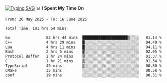 <a href="https://git.io/typing-svg"><img src="https://readme-typing-svg.demolab.com?font=Fira+Code&weight=700&size=35&pause=2000&center=true&random=false&width=1000&height=250&lines=%F0%9D%98%9B%F0%9D%98%A9%F0%9D%98%A6+%F0%9D%98%AD%F0%9D%98%AA%F0%9D%98%A7%F0%9D%98%A6+%F0%9D%98%B0%F0%9D%98%A7+%F0%9D%98%B5%F0%9D%98%A9%F0%9D%98%AA%F0%9D%98%B4+%F0%9D%98%B8%F0%9D%98%B0%F0%9D%98%B3%F0%9D%98%AD%F0%9D%98%A5+%F0%9D%98%AA%F0%9D%98%B4+%F0%9D%98%B0%F0%9D%98%AF%F0%9D%98%AD%F0%9D%98%BA+%F0%9D%98%B5%F0%9D%98%A9%F0%9D%98%A6+%F0%9D%98%A6%F0%9D%98%AF%F0%9D%98%AB%F0%9D%98%B0%F0%9D%98%BA%F0%9D%98%AE%F0%9D%98%A6%F0%9D%98%AF%F0%9D%98%B5+%F0%9D%98%B0%F0%9D%98%A7+%F0%9D%98%A5%F0%9D%98%A6%F0%9D%98%A4%F0%9D%98%A6%F0%9D%98%B1%F0%9D%98%B5%F0%9D%98%AA%F0%9D%98%B0%F0%9D%98%AF" alt="Typing SVG" /></a>
📊 **I Spent My Time On** 

<!--START_SECTION:waka-->

```txt
From: 26 May 2025 - To: 16 June 2025

Total Time: 101 hrs 54 mins

Go                82 hrs 44 mins  ████████████████████▒░░░░   81.14 %
C++               4 hrs 29 mins   █░░░░░░░░░░░░░░░░░░░░░░░░   04.40 %
Lua               4 hrs 11 mins   █░░░░░░░░░░░░░░░░░░░░░░░░   04.11 %
Bash              2 hrs 5 mins    ▓░░░░░░░░░░░░░░░░░░░░░░░░   02.05 %
Protocol Buffer   1 hr 24 mins    ▒░░░░░░░░░░░░░░░░░░░░░░░░   01.37 %
C                 1 hr 21 mins    ▒░░░░░░░░░░░░░░░░░░░░░░░░   01.34 %
TypeScript        49 mins         ▒░░░░░░░░░░░░░░░░░░░░░░░░   00.80 %
CMake             35 mins         ░░░░░░░░░░░░░░░░░░░░░░░░░   00.58 %
conf              19 mins         ░░░░░░░░░░░░░░░░░░░░░░░░░   00.31 %
```

<!--END_SECTION:waka-->
